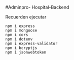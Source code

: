 #Adminpro- Hospital-Backend

Recuerden ejecutar
```
npm i express
npm i mongoose
npm i cors
npm i dotenv
npm i express-validator
npm i bcryptjs
npm i jsonwebtoken
```